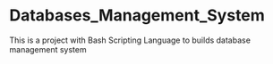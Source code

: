 # Databases_Management_System
This is a project with Bash Scripting Language to builds database management system 
